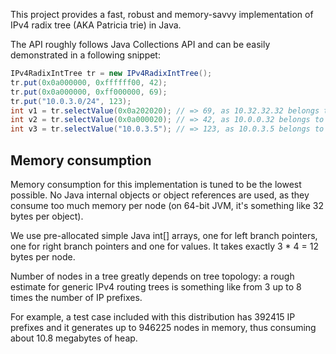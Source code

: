 This project provides a fast, robust and memory-savvy implementation
of IPv4 radix tree (AKA Patricia trie) in Java.

The API roughly follows Java Collections API and can be easily
demonstrated in a following snippet:

```java
IPv4RadixIntTree tr = new IPv4RadixIntTree();
tr.put(0x0a000000, 0xffffff00, 42);
tr.put(0x0a000000, 0xff000000, 69);
tr.put("10.0.3.0/24", 123);
int v1 = tr.selectValue(0x0a202020); // => 69, as 10.32.32.32 belongs to 10.0.0.0/8
int v2 = tr.selectValue(0x0a000020); // => 42, as 10.0.0.32 belongs to 10.0.0.0/24
int v3 = tr.selectValue("10.0.3.5"); // => 123, as 10.0.3.5 belongs to 10.0.3.0/24
```

## Memory consumption ##

Memory consumption for this implementation is tuned to be the lowest
possible. No Java internal objects or object references are used, as
they consume too much memory per node (on 64-bit JVM, it's something
like 32 bytes per object).

We use pre-allocated simple Java int[] arrays, one for left branch
pointers, one for right branch pointers and one for values. It takes
exactly 3 * 4 = 12 bytes per node.

Number of nodes in a tree greatly depends on tree topology: a rough
estimate for generic IPv4 routing trees is something like from 3 up to
8 times the number of IP prefixes.

For example, a test case included with this distribution has 392415 IP
prefixes and it generates up to 946225 nodes in memory, thus consuming
about 10.8 megabytes of heap.
